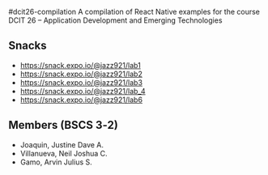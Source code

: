 #dcit26-compilation 
A compilation of React Native examples for the course DCIT 26 – Application Development and
Emerging Technologies

## Snacks
* https://snack.expo.io/@jazz921/lab1
* https://snack.expo.io/@jazz921/lab2
* https://snack.expo.io/@jazz921/lab3
* https://snack.expo.io/@jazz921/lab_4
* https://snack.expo.io/@jazz921/lab6

## Members (BSCS 3‐2)
* Joaquin, Justine Dave A.
* Villanueva, Neil Joshua C.
* Gamo, Arvin Julius S.

